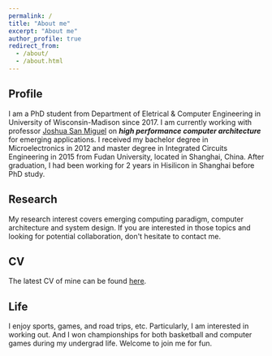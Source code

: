 ```yaml
---
permalink: /
title: "About me"
excerpt: "About me"
author_profile: true
redirect_from: 
  - /about/
  - /about.html
---
```


Profile
------
I am a PhD student from Department of Eletrical & Computer Engineering in University of Wisconsin-Madison since 2017. I am currently working with professor [Joshua San Miguel](http://jsm.ece.wisc.edu/) on __*high performance computer architecture*__ for emerging applications. I received my bachelor degree in Microelectronics in 2012 and master degree in Integrated Circuits Engineering in 2015 from Fudan University, located in Shanghai, China. After graduation, I had been working for 2 years in Hisilicon in Shanghai before PhD study.

Research
------
My research interest covers emerging computing paradigm, computer architecture and system design. If you are interested in those topics and looking for potential collaboration, don't hesitate to contact me.

CV
------
The latest CV of mine can be found [here](/files/CV_Di_Wu.pdf).

Life
------
I enjoy sports, games, and road trips, etc. Particularly, I am interested in working out. And I won championships for both basketball and computer games during my undergrad life. Welcome to join me for fun.
